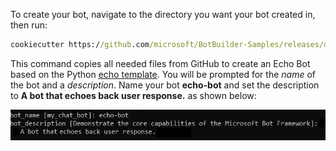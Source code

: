 <!-- Include under "Create a bot" header
bot-builder-tutorial-create-basic-bot.md and bot-builder-python-quickstart.md -->

To create your bot, navigate to the directory you want your bot created in, then run:

```cmd
cookiecutter https://github.com/microsoft/BotBuilder-Samples/releases/download/Templates/echo.zip
```

This command copies all needed files from GitHub to create an Echo Bot based on the Python [echo template][echo-template]. You will be prompted for the *name* of the bot and a *description*. Name your bot **echo-bot** and set the description to **A bot that echoes back user response.** as shown below:

![set name and description](../../../media/python/quickstart/set-name-description.png)

[echo-template]: https://github.com/microsoft/BotBuilder-Samples/tree/master/generators/python/app/templates/echo
